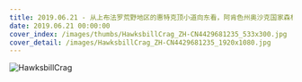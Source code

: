 ```yaml
---
title: 2019.06.21 - 从上布法罗荒野地区的惠特克顶小道向东看，阿肯色州奥沙克国家森林 (© Jens Lambert Photography/Getty Images Plus)
date: 2019.06.21 00:00:00
cover_index: /images/thumbs/HawksbillCrag_ZH-CN4429681235_533x300.jpg
cover_detail: /images/HawksbillCrag_ZH-CN4429681235_1920x1080.jpg
---
```


![HawksbillCrag](/images/HawksbillCrag_ZH-CN4429681235_1920x1080.jpg)
